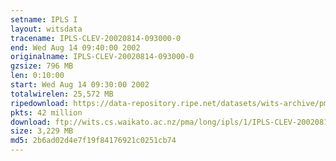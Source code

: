 ```yaml
---
setname: IPLS I
layout: witsdata
tracename: IPLS-CLEV-20020814-093000-0
end: Wed Aug 14 09:40:00 2002
originalname: IPLS-CLEV-20020814-093000-0
gzsize: 796 MB
len: 0:10:00
start: Wed Aug 14 09:30:00 2002
totalwirelen: 25,572 MB
ripedownload: https://data-repository.ripe.net/datasets/wits-archive/pma/long/ipls/1/IPLS-CLEV-20020814-093000-0.gz
pkts: 42 million
download: ftp://wits.cs.waikato.ac.nz/pma/long/ipls/1/IPLS-CLEV-20020814-093000-0.gz
size: 3,229 MB
md5: 2b6ad02d4e7f19f84176921c0251cb74
---
```

